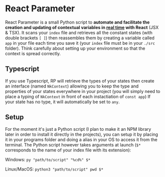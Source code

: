 # React Parameter

React Parameter is a small Python script to **automate and facilitate the creation and updating of contextual variables in <ins>real time</ins> with React** (JSX & TSX).
It scans your `index` file and retrieves all the constant states (with double brackets `[ ]`) then reassembles them by creating a variable called `app` in your file each time you save it (your `index` file must be in your `./src` folder).
Think carefully about setting up your environment so that the context is spread correctly.

## Typescript
If you use Typescript, RP will retrieve the types of your states then create an interface (named `NkContext`) allowing you to keep the type and properties of your states everywhere in your project (you will simply need to place a typing of `NkContext` in front of each instactiation of `const app`)
If your state has no type, it will automatically be set to `any`.

## Setup
For the moment it's just a Python script (I plan to make it an NPM library later in order to install it directly in the projects), you can setup it by placing it in your programs folder and doing a alias in your OS to access it from the terminal.
The Python script however takes arguments at launch (`$*` corresponds to the name of your index file with its extension):

Windows: `py "path/to/script" "%cd%" $*`

Linux/MacOS: `python3 "path/to/script" pwd $*`
